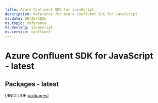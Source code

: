 ```yaml
---
title: Azure Confluent SDK for JavaScript
description: Reference for Azure Confluent SDK for JavaScript
ms.date: 08/26/2025
ms.topic: reference
ms.devlang: javascript
ms.service: confluent
---
```

# Azure Confluent SDK for JavaScript - latest
## Packages - latest
[!INCLUDE [packages](confluent-index.md)]